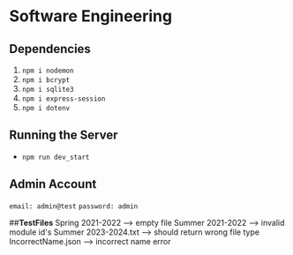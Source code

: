 # Software Engineering

## Dependencies
1. `npm i nodemon`
2. `npm i bcrypt`
3. `npm i sqlite3`
4. `npm i express-session`
5. `npm i dotenv`

## Running the Server
- `npm run dev_start`

## Admin Account
`email: admin@test`
`password: admin`

##**TestFiles**
Spring 2021-2022 --> empty file 
Summer 2021-2022 --> invalid module id's
Summer 2023-2024.txt --> should return wrong file type
IncorrectName.json --> incorrect name error
